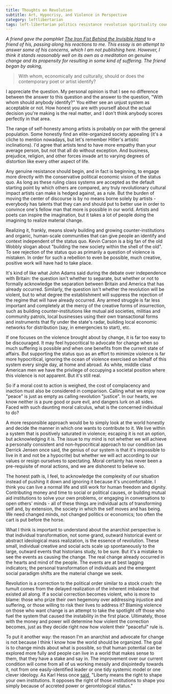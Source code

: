```yaml
---
title: Thoughts on Revolution
subtitle: Art, Hypocrisy, and Violence in Perspective
category: leftlibertarian
tags: left-libertarian politics resistance revolution spirituality counter-institutions mutualism
---
```


_A friend gave the pamphlet [The Iron Fist Behind the Invisible Hand](http://invisiblemolotov.wordpress.com/2008/06/05/the-iron-fist-behind-the-invisible-hand/) to a friend of his, passing along his reactions to me. This essay is an attempt to answer some of his concerns, which I am not publishing here. However, I think it stands reasonably well on its own as a meditation on genuine change and its propensity for resulting in some kind of suffering. The friend began by asking,_

>With whom, economically and culturally, should or does the contemporary poet or artist identify?

I appreciate the question. My personal opinion is that I see no difference between the answer to this question and the answer to the question, "With whom should anybody identify?" You either see an unjust system as acceptable or not. How honest you are with yourself about the actual decision you're making is the real matter, and I don't think anybody scores perfectly in that area.

The range of self-honesty among artists is probably on par with the general population. Some honestly find an elite-organized society appealing (it's a cliche to mention nowadays, but let's remember Hitler's artistic inclinations). I'd agree that artists tend to have more empathy than your average person, but not that all do without exception. And business, prejudice, religion, and other forces invade art to varying degrees of distortion like every other aspect of life.

Any genuine resistance should begin, and in fact is beginning, to engage more directly with the conservative political economic vision of the status quo. As long as these ruling class systems are accepted as the default starting point by which others are compared, any truly revolutionary cultural impact artists can make is hedged against, as a rule. But the burden of moving the center of discourse is by no means borne solely by artists - everybody has talents that they can and should put to better use in order to convince one's fellow man that more is possible in our world. Artists and poets can inspire the imagination, but it takes a lot of people doing the imagining to realize material change.

Realizing it, frankly, means slowly building and growing counter-institutions and organic, human-scale communities that can give people an identify and context independent of the status quo. Kevin Carson is a big fan of the old Wobbly slogan about "building the new society within the shell of the old". To see rejection of the status quo as primarily a question of violence is mistaken. In order for such a rebellion to even be possible, much creative, positive work will have had to take place.

It's kind of like what John Adams said during the debate over independence with Britain: the question isn't whether to separate, but whether or not to formally acknowledge the separation between Britain and America that has already occurred. Similarly, the question isn't whether the revolution will be violent, but to what degree the establishment will suppress the rejection of the regime that will have already occurred.  Any armed struggle is far less important and completely at the mercy of the creative forms of insurrection, such as building counter-institutions like mutual aid societies, militias and community patrols, local businesses using their own transactional forms and instruments that fly under the state's radar, building local economic networks for distribution (say, in emergencies to start), etc. 

If one focuses on the violence brought about by change, it is far too easy to be discouraged. It may feel hypocritical to advocate for change when so much suffering is possible and when one benefits from the current state of affairs. But supporting the status quo as an effort to minimize violence is far more hypocritical, ignoring the ocean of violence exercised on behalf of this system every single day, at home and abroad. As white, middle class American men we have the privilege of occupying a societal position where this violence is not apparent. But it's still real.  

So if a moral cost to action is weighed, the cost of complacency and inaction must also be considered in comparison. Calling what we enjoy now "peace" is just as empty as calling revolution "justice". In our hearts, we know neither is a pure good or pure evil, and dangers lurk on all sides. Faced with such daunting moral calculus, what is the concerned individual to do?

A more responsible approach would be to simply look at the world honestly and decide the manner in which one wants to contribute to it. We live within a system that is positively saturated in violence; escaping it is not an option, but acknowledging it is. The issue to my mind is not whether we will achieve a personally consistent and non-hypocritical approach to our condition (as Derrick Jensen once said, the genius of our system is that it's impossible to live in it and not be a hypocrite) but whether we will act according to our values or resign ourselves to spectating. Moral certainty has never been a pre-requisite of moral actions, and we are dishonest to believe so.

The honest path is, I feel, to acknowledge the complexity of our situation instead of pushing it down and ignoring it because it's uncomfortable. I think you can live a normal life and still work for human freedom and dignity. Contributing money and time to social or political causes, or building mutual aid institutions to solve your own problems, or engaging in conversations to open others' minds - all of these things are individual acts of transforming self and, by extension, the society in which the self moves and has being. We need changed minds, not changed politics or economics; too often the cart is put before the horse.

What I think is important to understand about the anarchist perspective is that individual transformation, not some grand, outward historical event or abstract ideological mass realization, is the essence of revolution. These small, individual creative and social acts scale up spontaneously to the large, outward events that historians study, to be sure. But it's a mistake to see the events as causing the change. The real change already occurred in the hearts and mind of the people. The events are at best lagging indicators; the personal transformation of individuals and the emergent social paradigm shifts are the material change we seek.

Revolution is a correction to the political order similar to a stock crash: the tumult comes from the delayed realization of the inherent imbalance that existed all along. If a social correction becomes violent, who is more to blame: those who prize their own hegemony over addressing injustice and suffering, or those willing to risk their lives to address it? Blaming violence on those who want change is an attempt to take the spotlight off those who fuel the system that caused the instability in the first place. Ultimately, those with the money and power will determine how violent the correction becomes, just as they decide right now how violent their "peaceful" rule is.

To put it another way: the reason I'm an anarchist and advocate for change is not because I think I know how the world should be organized. The goal is to change minds about what is possible, so that human potential can be explored more fully and people can live in a world that makes sense to them, that they have a stake and say in. The improvement over our current condition will come from all of us working messily and disjointedly towards it, not from one easily-identified leader or one tidy systemic model or one clever ideology. As Karl Hess once [said](http://mises.org/journals/lf/1969/1969_06_15.aspx), "Liberty means the right to shape your own institutions. It opposes the right of those institutions to shape you simply because of accreted power or gerontological status."